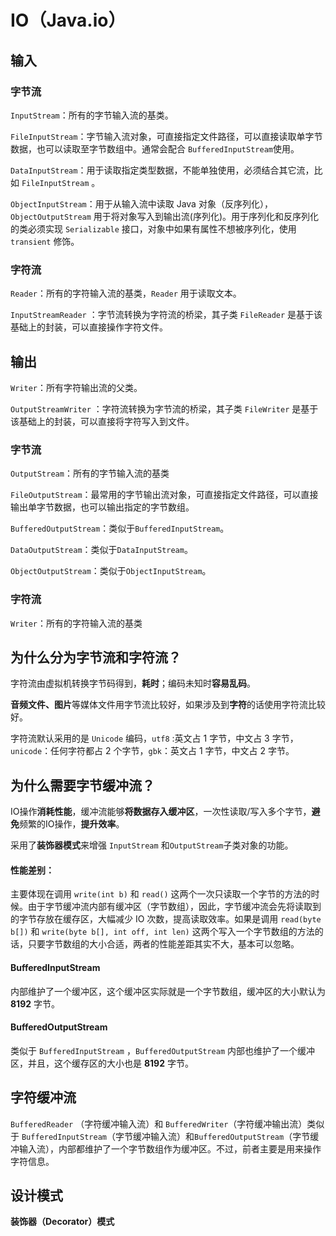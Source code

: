 # IO（Java.io）

## 输入

### 字节流

`InputStream`：所有的字节输入流的基类。

`FileInputStream`：字节输入流对象，可直接指定文件路径，可以直接读取单字节数据，也可以读取至字节数组中。通常会配合 `BufferedInputStream`使用。

`DataInputStream`：用于读取指定类型数据，不能单独使用，必须结合其它流，比如 `FileInputStream` 。

`ObjectInputStream`：用于从输入流中读取 Java 对象（反序列化），`ObjectOutputStream` 用于将对象写入到输出流(序列化)。用于序列化和反序列化的类必须实现 `Serializable` 接口，对象中如果有属性不想被序列化，使用 `transient` 修饰。



### 字符流

`Reader`：所有的字符输入流的基类，`Reader` 用于读取文本。

`InputStreamReader` ：字节流转换为字符流的桥梁，其子类 `FileReader` 是基于该基础上的封装，可以直接操作字符文件。

## 输出

`Writer`：所有字符输出流的父类。

`OutputStreamWriter` ：字符流转换为字节流的桥梁，其子类 `FileWriter` 是基于该基础上的封装，可以直接将字符写入到文件。

### 字节流

`OutputStream`：所有的字节输入流的基类

`FileOutputStream`：最常用的字节输出流对象，可直接指定文件路径，可以直接输出单字节数据，也可以输出指定的字节数组。

`BufferedOutputStream`：类似于`BufferedInputStream`。

`DataOutputStream`：类似于`DataInputStream`。

`ObjectOutputStream`：类似于`ObjectInputStream`。

### 字符流

`Writer`：所有的字符输入流的基类

## 为什么分为字节流和字符流？

字符流由虚拟机转换字节码得到，**耗时**；编码未知时**容易乱码**。

**音频文件、图片**等媒体文件用字节流比较好，如果涉及到**字符**的话使用字符流比较好。

字符流默认采用的是 `Unicode` 编码，`utf8` :英文占 1 字节，中文占 3 字节，`unicode`：任何字符都占 2 个字节，`gbk`：英文占 1 字节，中文占 2 字节。

## 为什么需要字节缓冲流？

IO操作**消耗性能**，缓冲流能够**将数据存入缓冲区**，一次性读取/写入多个字节，**避免**频繁的IO操作，**提升效率**。

采用了**装饰器模式**来增强 `InputStream` 和`OutputStream`子类对象的功能。

#### 性能差别：

主要体现在调用 `write(int b)` 和 `read()` 这两个一次只读取一个字节的方法的时候。由于字节缓冲流内部有缓冲区（字节数组），因此，字节缓冲流会先将读取到的字节存放在缓存区，大幅减少 IO 次数，提高读取效率。如果是调用 `read(byte b[])` 和 `write(byte b[], int off, int len)` 这两个写入一个字节数组的方法的话，只要字节数组的大小合适，两者的性能差距其实不大，基本可以忽略。

#### BufferedInputStream

内部维护了一个缓冲区，这个缓冲区实际就是一个字节数组，缓冲区的大小默认为 **8192** 字节。

#### BufferedOutputStream

类似于 `BufferedInputStream` ，`BufferedOutputStream` 内部也维护了一个缓冲区，并且，这个缓存区的大小也是 **8192** 字节。

## 字符缓冲流

`BufferedReader` （字符缓冲输入流）和 `BufferedWriter`（字符缓冲输出流）类似于 `BufferedInputStream`（字节缓冲输入流）和`BufferedOutputStream`（字节缓冲输入流），内部都维护了一个字节数组作为缓冲区。不过，前者主要是用来操作字符信息。

## 设计模式

**装饰器（Decorator）模式**


